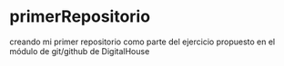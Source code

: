 # primerRepositorio
creando mi primer repositorio como parte del ejercicio propuesto en el módulo de git/github de DigitalHouse
